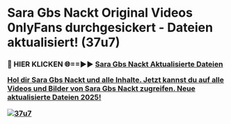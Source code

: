 # Sara Gbs Nackt Original Videos 0nlyFans durchgesickert - Dateien aktualisiert! (37u7)

<h3>🔴 HIER KLICKEN 🌐==►► <a href="https://tinyurl.com/h6vf6nb8" rel="nofollow">Sara Gbs Nackt Aktualisierte Dateien

Hol dir Sara Gbs Nackt und alle Inhalte. Jetzt kannst du auf alle Videos und Bilder von Sara Gbs Nackt zugreifen. Neue aktualisierte Dateien 2025!

[![37u7](https://i.imgur.com/sD4kR3V.gif)](https://tinyurl.com/h6vf6nb8)
